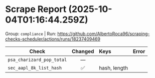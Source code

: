 # Scrape Report (2025-10-04T01:16:44.259Z)

Group: `compliance`  |  Run: https://github.com/AlbertoRoca96/scraping-checks-scheduler/actions/runs/18237409469

| Check | Changed | Keys | Error |
|---|:---:|:--|:--|
| `psa_charizard_pop_total` | — |  |  |
| `sec_aapl_8k_list_hash` | ✅ | hash, length |  |
